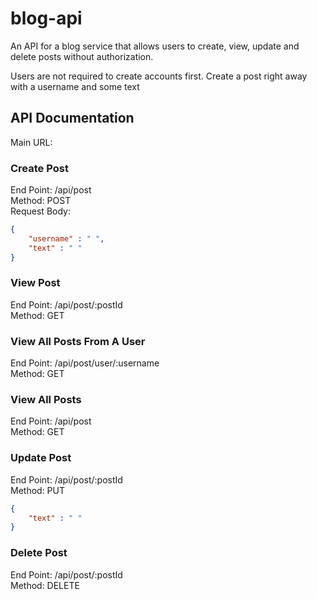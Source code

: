 # blog-api
An API for a blog service that allows users to create, view, update and delete posts without authorization.

Users are not required to create accounts first.
Create a post right away with a username and some text

## API Documentation
Main URL:

### Create Post
End Point: /api/post <br>
Method: POST <br>
Request Body:<br>

```json 
{
    "username" : " ",
    "text" : " "
}
```

### View Post
End Point: /api/post/:postId <br>
Method: GET <br>

### View All Posts From A User
End Point: /api/post/user/:username <br>
Method: GET <br>

### View All Posts
End Point: /api/post <br>
Method: GET<br>

### Update Post
End Point: /api/post/:postId <br>
Method: PUT <br>
```json 
{
    "text" : " "
}
```
### Delete Post
End Point: /api/post/:postId <br>
Method: DELETE <br>